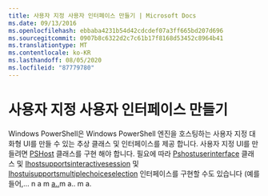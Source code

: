 ```yaml
---
title: 사용자 지정 사용자 인터페이스 만들기 | Microsoft Docs
ms.date: 09/13/2016
ms.openlocfilehash: ebbaba4231b54d42cdcdef07a3ff665bd207d696
ms.sourcegitcommit: 0907b8c6322d2c7c61b17f8168d53452c8964b41
ms.translationtype: MT
ms.contentlocale: ko-KR
ms.lasthandoff: 08/05/2020
ms.locfileid: "87779780"
---
```

# <a name="creating-a-custom-user-interface"></a>사용자 지정 사용자 인터페이스 만들기

Windows PowerShell은 Windows PowerShell 엔진을 호스팅하는 사용자 지정 대화형 UI를 만들 수 있는 추상 클래스 및 인터페이스를 제공 합니다. 사용자 지정 UI를 만들려면 [PSHost](/dotnet/api/System.Management.Automation.Host.PSHost) 클래스를 구현 해야 합니다. 필요에 따라 [Pshostuserinterface](/dotnet/api/System.Management.Automation.Host.PSHostUserInterface) 클래스 및 [Ihostsupportsinteractivesession](/dotnet/api/System.Management.Automation.Host.IHostSupportsInteractiveSession) 및 [Ihostuisupportsmultiplechoiceselection](/dotnet/api/System.Management.Automation.Host.IHostUISupportsMultipleChoiceSelection) 인터페이스를 구현할 수도 있습니다 (예를 들어,... n a m [a..](/dotnet/api/System.Management.Automation.Host.PSHostRawUserInterface)m a.. m a.
